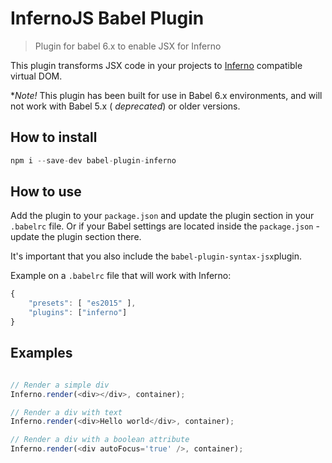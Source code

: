 # InfernoJS Babel Plugin

> Plugin for babel 6.x to enable JSX for Inferno

This plugin transforms JSX code in your projects to [Inferno](https://github.com/trueadm/inferno) compatible virtual DOM. 

**Note!* This plugin has been built for use in Babel 6.x environments, and will not work with Babel 5.x ( *deprecated*) or older versions.

## How to install

```js
npm i --save-dev babel-plugin-inferno

```

## How to use

Add the plugin to your `package.json` and update the plugin section in your `.babelrc` file. Or if your Babel settings are located inside the `package.json` - update the plugin section there.

It's important that you also include the `babel-plugin-syntax-jsx`plugin.

Example on a `.babelrc` file that will work with Inferno:


```js
{   
    "presets": [ "es2015" ],
    "plugins": ["inferno"]
}
```

## Examples    

```js

// Render a simple div
Inferno.render(<div></div>, container); 

// Render a div with text
Inferno.render(<div>Hello world</div>, container); 

// Render a div with a boolean attribute
Inferno.render(<div autoFocus='true' />, container);

```
